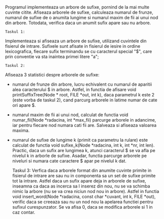 

 Programul implementeaza un arbore de sufixe, pornind de la mai multe cuvinte citite. Afiseaza arborele de sufixe, calculeaza numarul de frunze,
 numarul de sufixe de o anumita lungime si numarul maxim de fii ai unui nod din arbore. Totodata, verifica daca un anumit sufix apare sau nu arbore.


    Taskul 1:

 Implementeaza si afiseaza un arbore de sufixe, utilizand cuvintele din fisierul de intrare. Sufixele sunt afisate in fisierul de iesire in ordine
 lexicografica, fiecare sufix terminandu se cu caracterul special "$", care prin conventie va sta inaintea primei litere "a"; 
 
    Taskul 2:

 Afiseaza 3 statistici despre arborele de sufixe:
 
 - numarul de frunze din arbore, lucru echivalent cu numarul de aparitii alea caracterului $ in arbore. Astfel, in functia de afisare
 void printSuffixTree(Node * root, FILE *out, int k), daca parametrul k este 2 (este vorba de taskul 2), cand parcurg arborele in latime
 numar de cate ori apare $.

 - numarul maxim de fii ai unui nod, calculat de functia void numar_fii(Node *radacina, int *max_fii) parcurge arborele in adancime, iar pentru
 fiecare nod numara cati fii are. Salveaza si afiseaza valoarea maxima.

 - numarul de sufixe de lungime k (primit ca parametru la rulare) este calculat de functia void sufixe_k(Node *radacina, int k, int *nr, int len). 
 Practic, daca un sufix are lungimea k, atunci caracterul $ se va afla pe nivelul k in arborle de sufixe. Asadar, functia parcurge arborele pe niveluri
 si numara cate caractere $ apar pe nivelul k dat.


    Taskul 3:
 Verfica daca arborele format din anumite cuvinte primite in fisierul de intrare are sau nu in componenta sa un set de sufixe primite tot la intrare.
 Astfel daca un sufix apare deja in arborele de sufixe, inseamna ca daca as incerca sa l inserez din nou, nu se va schimba nimic la arbore (nu
 se va crea niciun nod nou in arbore). Astfel in functia void insert_word(Node *radacina, const char *cuvant, int k, FILE *out), verific daca se creeaza 
 sau nu un nod nou la apelarea functiei pentru sufixul curespunzator. Se va afisa 0, daca se modifica arborele si 1 in caz contar.

 
